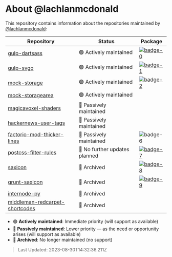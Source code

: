 # About @lachlanmcdonald

This repository contains information about the repositories maintained by [@lachlanmcdonald](https://github.com/lachlanmcdonald):

| Repository | Status | Package |
| --- | --- | --- |
| [gulp-dartsass][link-0] | 🟢 Actively maintained | [![badge-0]][npm-0] |
| [gulp-svgo][link-1] | 🟢 Actively maintained | [![badge-1]][npm-1] |
| [mock-storage][link-2] | 🟢 Actively maintained | [![badge-2]][npm-2] |
| [mock-storagearea][link-3] | 🟢 Actively maintained |  |
| [magicavoxel-shaders][link-4] | 🔵 Passively maintained |  |
| [hackernews-user-tags][link-5] | 🔵 Passively maintained |  |
| [factorio-mod-thicker-lines][link-6] | 🔵 Passively maintained | ![badge-6] |
| [postcss-filter-rules][link-7] | 🔵 No further updates planned | [![badge-7]][npm-7] |
| [saxicon][link-8] | 🔴 Archived | [![badge-8]][npm-8] |
| [grunt-saxicon][link-9] | 🔴 Archived | [![badge-9]][npm-9] |
| [internode-py][link-10] | 🔴 Archived |  |
| [middleman-redcarpet-shortcodes][link-11] | 🔴 Archived |  |

- 🟢 **Actively maintained**: Immediate priority (will support as available)
- 🔵 **Passively maintained**: Lower priority — as the need or opportunity arises (will support as available)
- 🔴 **Archived**: No longer maintained (no support)

> Last Updated: 2023-08-30T14:32:36.211Z

[badge-0]: https://img.shields.io/badge/dynamic/json?url=https%3A%2F%2Fregistry.npmjs.org%2F%40lmcd%2Fgulp-dartsass%2Flatest&query=version&label=npm+package&labelColor=%23696969&color=lightgreen
[npm-0]: https://www.npmjs.com/package/@lmcd/gulp-dartsass
[link-0]: https://github.com/lachlanmcdonald/gulp-dartsass
[badge-1]: https://img.shields.io/badge/dynamic/json?url=https%3A%2F%2Fregistry.npmjs.org%2F%40lmcd%2Fgulp-svgo%2Flatest&query=version&label=npm+package&labelColor=%23696969&color=lightgreen
[npm-1]: https://www.npmjs.com/package/@lmcd/gulp-svgo
[link-1]: https://github.com/lachlanmcdonald/gulp-svgo
[badge-2]: https://img.shields.io/badge/dynamic/json?url=https%3A%2F%2Fregistry.npmjs.org%2Fmock-storage%2Flatest&query=version&label=npm+package&labelColor=%23696969&color=lightgreen
[npm-2]: https://www.npmjs.com/package/mock-storage
[link-2]: https://github.com/lachlanmcdonald/mock-storage
[link-3]: https://github.com/lachlanmcdonald/mock-storagearea
[link-4]: https://github.com/lachlanmcdonald/magicavoxel-shaders
[link-5]: https://github.com/lachlanmcdonald/hackernews-user-tags
[badge-6]: https://img.shields.io/badge/dynamic/json?labelColor=%23838383&color=%23ffa200&url=https%3A%2F%2Fmods.factorio.com%2Fapi%2Fmods%2FThickerLines&query=releases%5B%28%40.length-1%29%5D.version&label=version
[link-6]: https://github.com/lachlanmcdonald/factorio-mod-thicker-lines
[badge-7]: https://img.shields.io/badge/dynamic/json?url=https%3A%2F%2Fregistry.npmjs.org%2Fpostcss-filter-rules%2Flatest&query=version&label=npm+package&labelColor=%23696969&color=lightgreen
[npm-7]: https://www.npmjs.com/package/postcss-filter-rules
[link-7]: https://github.com/lachlanmcdonald/postcss-filter-rules
[badge-8]: https://img.shields.io/badge/dynamic/json?url=https%3A%2F%2Fregistry.npmjs.org%2Fsaxicon%2Flatest&query=version&label=npm+package&labelColor=%23696969&color=%23939393
[npm-8]: https://www.npmjs.com/package/saxicon
[link-8]: https://github.com/lachlanmcdonald/saxicon
[badge-9]: https://img.shields.io/badge/dynamic/json?url=https%3A%2F%2Fregistry.npmjs.org%2Fgrunt-saxicon%2Flatest&query=version&label=npm+package&labelColor=%23696969&color=%23939393
[npm-9]: https://www.npmjs.com/package/grunt-saxicon
[link-9]: https://github.com/lachlanmcdonald/grunt-saxicon
[link-10]: https://github.com/lachlanmcdonald/internode-py
[link-11]: https://github.com/lachlanmcdonald/middleman-redcarpet-shortcodes
